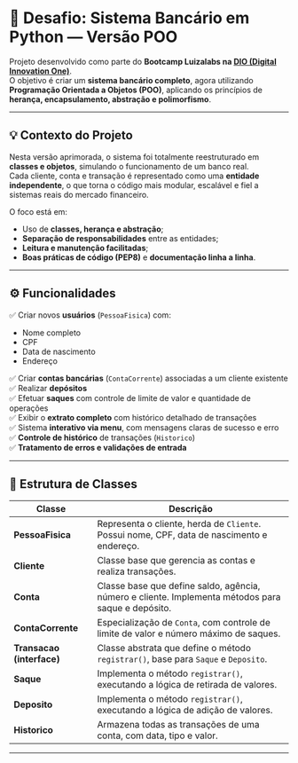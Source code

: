 # 🏦 Desafio: Sistema Bancário em Python — Versão POO

Projeto desenvolvido como parte do **Bootcamp Luizalabs na [DIO (Digital Innovation One)](https://www.dio.me/)**.  
O objetivo é criar um **sistema bancário completo**, agora utilizando **Programação Orientada a Objetos (POO)**, aplicando os princípios de **herança, encapsulamento, abstração e polimorfismo**.

---

## 💡 Contexto do Projeto

Nesta versão aprimorada, o sistema foi totalmente reestruturado em **classes e objetos**, simulando o funcionamento de um banco real.  
Cada cliente, conta e transação é representado como uma **entidade independente**, o que torna o código mais modular, escalável e fiel a sistemas reais do mercado financeiro.

O foco está em:
- Uso de **classes, herança e abstração**;
- **Separação de responsabilidades** entre as entidades;
- **Leitura e manutenção facilitadas**;
- **Boas práticas de código (PEP8)** e **documentação linha a linha**.

---

## ⚙️ Funcionalidades

✅ Criar novos **usuários** (`PessoaFisica`) com:
- Nome completo  
- CPF  
- Data de nascimento  
- Endereço  

✅ Criar **contas bancárias** (`ContaCorrente`) associadas a um cliente existente  
✅ Realizar **depósitos**  
✅ Efetuar **saques** com controle de limite de valor e quantidade de operações  
✅ Exibir o **extrato completo** com histórico detalhado de transações  
✅ Sistema **interativo via menu**, com mensagens claras de sucesso e erro  
✅ **Controle de histórico** de transações (`Historico`)  
✅ **Tratamento de erros e validações de entrada**  

---

## 🧱 Estrutura de Classes

| Classe | Descrição |
|--------|------------|
| **PessoaFisica** | Representa o cliente, herda de `Cliente`. Possui nome, CPF, data de nascimento e endereço. |
| **Cliente** | Classe base que gerencia as contas e realiza transações. |
| **Conta** | Classe base que define saldo, agência, número e cliente. Implementa métodos para saque e depósito. |
| **ContaCorrente** | Especialização de `Conta`, com controle de limite de valor e número máximo de saques. |
| **Transacao (interface)** | Classe abstrata que define o método `registrar()`, base para `Saque` e `Deposito`. |
| **Saque** | Implementa o método `registrar()`, executando a lógica de retirada de valores. |
| **Deposito** | Implementa o método `registrar()`, executando a lógica de adição de valores. |
| **Historico** | Armazena todas as transações de uma conta, com data, tipo e valor. |

---
